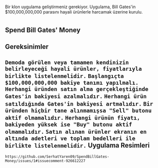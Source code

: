 #
   Bir klon uygulama geliştirmeniz gerekiyor. Uygulama, Bill Gates'in $100,000,000,000 parasını hayali ürünlerle harcamak üzerine kurulu.
  #
  
Spend Bill Gates' Money
---
 Gereksinimler
---
  `Demoda görülen veya tamamen kendinizin belirleyeceği hayali ürünler, fiyatlarıyla birlikte listelenmelidir.`
  `Başlangıçta $100,000,000,000 bakiye tanımı yapılmalı.`
  `Herhangi üründen satın alma gerçekleştiğinde Gates'in bakiyesi azalmalıdır.`
  `Herhangi ürün satıldığında Gates'in bakiyesi artmalıdır.`
  `Bir üründen hiçbir tane alınmamışsa "Sell" butonu aktif olmamalıdır.`
  `Herhangi ürünün fiyatı, bakiyeden yüksek ise "Buy" butonu aktif olmamalıdır.`
  `Satın alınan ürünler ekranın en altında adetleri ve toplam bedelleri ile birlikte listelenmelidir.`
  Uygulama Resimleri
  ---
  `https://github.com/SerhatYaren09/SpendBillGates-Money/issues/1#issuecomment-926612227`
